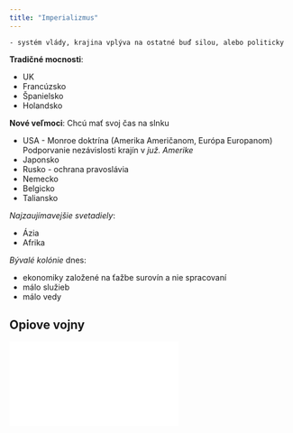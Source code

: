```yaml
---
title: "Imperializmus"
---
```


`- systém vlády, krajina vplýva na ostatné buď silou, alebo politicky`

**Tradičné mocnosti**:
- UK
- Francúzsko
- Španielsko
- Holandsko

**Nové veľmoci**:
Chcú mať svoj čas na slnku
- USA - Monroe doktrína (Amerika Američanom, Európa Europanom)
	Podporvanie nezávislosti krajín v *juž. Amerike*
- Japonsko
- Rusko - ochrana pravoslávia
- Nemecko
- Belgicko
- Taliansko

*Najzaujímavejšie svetadiely*:
- Ázia
- Afrika

*Bývalé kolónie* dnes:
- ekonomiky založené na ťažbe surovín a nie spracovaní
- málo služieb
- málo vedy

## Opiove vojny
![opiove-vojny](opiove-vojny.md)
